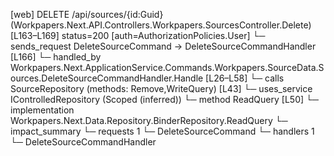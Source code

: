 [web] DELETE /api/sources/{id:Guid}  (Workpapers.Next.API.Controllers.Workpapers.SourcesController.Delete)  [L163–L169] status=200 [auth=AuthorizationPolicies.User]
  └─ sends_request DeleteSourceCommand -> DeleteSourceCommandHandler [L166]
    └─ handled_by Workpapers.Next.ApplicationService.Commands.Workpapers.SourceData.Sources.DeleteSourceCommandHandler.Handle [L26–L58]
      └─ calls SourceRepository (methods: Remove,WriteQuery) [L43]
      └─ uses_service IControlledRepository<Binder> (Scoped (inferred))
        └─ method ReadQuery [L50]
          └─ implementation Workpapers.Next.Data.Repository.BinderRepository.ReadQuery
  └─ impact_summary
    └─ requests 1
      └─ DeleteSourceCommand
    └─ handlers 1
      └─ DeleteSourceCommandHandler

